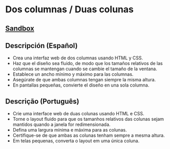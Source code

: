 # Dos columnas / Duas colunas

## [Sandbox](https://lab.cs50.io/Laboratoria/job-application-public/main/02-tech-mentoring/exercises/02-dos-columnas/boilerplate/)

## Descripción (Español)

- Crea una interfaz web de dos columnas usando HTML y CSS.
- Haz que el diseño sea fluido, de modo que los tamaños relativos de las
  columnas se mantengan cuando se cambie el tamaño de la ventana.
- Establece un ancho mínimo y máximo para las columnas.
- Asegúrate de que ambas columnas tengan siempre la misma altura.
- En pantallas pequeñas, convierte el diseño en una sola columna.

## Descrição (Português)

- Crie uma interface web de duas colunas usando HTML e CSS.
- Torne o layout fluido para que os tamanhos relativos das colunas sejam mantidos quando a janela for redimensionada.
- Defina uma largura mínima e máxima para as colunas.
- Certifique-se de que ambas as colunas tenham sempre a mesma altura.
- Em telas pequenas, converta o layout em uma única coluna.

